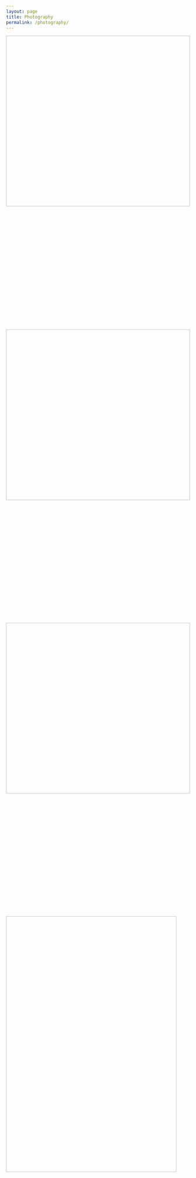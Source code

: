 ```yaml
---
layout: page
title: Photography
permalink: /photography/
---
```


<div class="container-fluid reveal load-hidden up my-14 px-lg-6">
    <div id="photoGrid" class="masonry">
     <div class="item">
    <a class="tile" href="/photos/full/img-1.jpg"
      ><div class="overlay"></div>
      <img
        class="lozad img-fluid gal-img-1"
        data-src="/photos/thumbs/img-1.jpg"
        width="700"
        height="467"
    /><img class="placeholder" src="data:image/svg+xml;charset=utf-8,%3Csvg xmlns%3D'http%3A%2F%2Fwww.w3.org%2F2000%2Fsvg' viewBox%3D'0 0 700 467'%2F%3E">
</a>
  </div>
  <div class="item">
    <a class="tile" href="/photos/full/img-2.jpg"
      ><div class="overlay"></div>
      <img
        class="lozad img-fluid gal-img-2"
        data-src="/photos/thumbs/img-2.jpg"
        width="700"
        height="467"
    /><img class="placeholder" src="data:image/svg+xml;charset=utf-8,%3Csvg xmlns%3D'http%3A%2F%2Fwww.w3.org%2F2000%2Fsvg' viewBox%3D'0 0 700 467'%2F%3E">
</a>
  </div>
  <div class="item">
    <a class="tile" href="/photos/full/img-3.jpg"
      ><div class="overlay"></div>
      <img
        class="lozad img-fluid gal-img-3"
        data-src="/photos/thumbs/img-3.jpg"
        width="700"
        height="467"
    /><img class="placeholder" src="data:image/svg+xml;charset=utf-8,%3Csvg xmlns%3D'http%3A%2F%2Fwww.w3.org%2F2000%2Fsvg' viewBox%3D'0 0 700 467'%2F%3E">
</a>
  </div>
  <div class="item">
    <a class="tile" href="/photos/full/img-4.jpg"
      ><div class="overlay"></div>
      <img
        class="lozad img-fluid gal-img-4"
        data-src="/photos/thumbs/img-4.jpg"
        width="467"
        height="700"
    /><img class="placeholder" src="data:image/svg+xml;charset=utf-8,%3Csvg xmlns%3D'http%3A%2F%2Fwww.w3.org%2F2000%2Fsvg' viewBox%3D'0 0 467 700'%2F%3E">
</a>
  </div>
  <div class="item">
    <a class="tile" href="/photos/full/img-5.jpg"
      ><div class="overlay"></div>
      <img
        class="lozad img-fluid gal-img-5"
        data-src="/photos/thumbs/img-5.jpg"
        width="700"
        height="467"
    /><img class="placeholder" src="data:image/svg+xml;charset=utf-8,%3Csvg xmlns%3D'http%3A%2F%2Fwww.w3.org%2F2000%2Fsvg' viewBox%3D'0 0 700 467'%2F%3E">
</a>
  </div>
  <div class="item">
    <a class="tile" href="/photos/full/img-6.jpg"
      ><div class="overlay"></div>
      <img
        class="lozad img-fluid gal-img-6"
        data-src="/photos/thumbs/img-6.jpg"
        width="700"
        height="467"
    /><img class="placeholder" src="data:image/svg+xml;charset=utf-8,%3Csvg xmlns%3D'http%3A%2F%2Fwww.w3.org%2F2000%2Fsvg' viewBox%3D'0 0 700 467'%2F%3E">
</a>
  </div>
  <div class="item">
    <a class="tile" href="/photos/full/img-7.jpg"
      ><div class="overlay"></div>
      <img
        class="lozad img-fluid gal-img-7"
        data-src="/photos/thumbs/img-7.jpg"
        width="467"
        height="700"
    /><img class="placeholder" src="data:image/svg+xml;charset=utf-8,%3Csvg xmlns%3D'http%3A%2F%2Fwww.w3.org%2F2000%2Fsvg' viewBox%3D'0 0 467 700'%2F%3E">
</a>
  </div>
  <div class="item">
    <a class="tile" href="/photos/full/img-8.jpg"
      ><div class="overlay"></div>
      <img
        class="lozad img-fluid gal-img-8"
        data-src="/photos/thumbs/img-8.jpg"
        width="700"
        height="467"
    /><img class="placeholder" src="data:image/svg+xml;charset=utf-8,%3Csvg xmlns%3D'http%3A%2F%2Fwww.w3.org%2F2000%2Fsvg' viewBox%3D'0 0 700 467'%2F%3E">
</a>
  </div>
  <div class="item">
    <a class="tile" href="/photos/full/img-9.jpg"
      ><div class="overlay"></div>
      <img
        class="lozad img-fluid gal-img-9"
        data-src="/photos/thumbs/img-9.jpg"
        width="700"
        height="467"
    /><img class="placeholder" src="data:image/svg+xml;charset=utf-8,%3Csvg xmlns%3D'http%3A%2F%2Fwww.w3.org%2F2000%2Fsvg' viewBox%3D'0 0 700 467'%2F%3E">
</a>
  </div>
  <div class="item">
    <a class="tile" href="/photos/full/img-10.jpg"
      ><div class="overlay"></div>
      <img
        class="lozad img-fluid gal-img-10"
        data-src="/photos/thumbs/img-10.jpg"
        width="700"
        height="467"
    /><img class="placeholder" src="data:image/svg+xml;charset=utf-8,%3Csvg xmlns%3D'http%3A%2F%2Fwww.w3.org%2F2000%2Fsvg' viewBox%3D'0 0 700 467'%2F%3E">
</a>
  </div>
  <div class="item">
    <a class="tile" href="/photos/full/img-11.jpg"
      ><div class="overlay"></div>
      <img
        class="lozad img-fluid gal-img-11"
        data-src="/photos/thumbs/img-11.jpg"
        width="467"
        height="700"
    /><img class="placeholder" src="data:image/svg+xml;charset=utf-8,%3Csvg xmlns%3D'http%3A%2F%2Fwww.w3.org%2F2000%2Fsvg' viewBox%3D'0 0 467 700'%2F%3E">
</a>
  </div>
  <div class="item">
    <a class="tile" href="/photos/full/img-12.jpg"
      ><div class="overlay"></div>
      <img
        class="lozad img-fluid gal-img-12"
        data-src="/photos/thumbs/img-12.jpg"
        width="700"
        height="467"
    /><img class="placeholder" src="data:image/svg+xml;charset=utf-8,%3Csvg xmlns%3D'http%3A%2F%2Fwww.w3.org%2F2000%2Fsvg' viewBox%3D'0 0 700 467'%2F%3E">
</a>
  </div>
  <div class="item">
    <a class="tile" href="/photos/full/img-13.jpg"
      ><div class="overlay"></div>
      <img
        class="lozad img-fluid gal-img-13"
        data-src="/photos/thumbs/img-13.jpg"
        width="700"
        height="467"
    /><img class="placeholder" src="data:image/svg+xml;charset=utf-8,%3Csvg xmlns%3D'http%3A%2F%2Fwww.w3.org%2F2000%2Fsvg' viewBox%3D'0 0 700 467'%2F%3E">
</a>
  </div>
  <div class="item">
    <a class="tile" href="/photos/full/img-14.jpg"
      ><div class="overlay"></div>
      <img
        class="lozad img-fluid gal-img-14"
        data-src="/photos/thumbs/img-14.jpg"
        width="700"
        height="467"
    /><img class="placeholder" src="data:image/svg+xml;charset=utf-8,%3Csvg xmlns%3D'http%3A%2F%2Fwww.w3.org%2F2000%2Fsvg' viewBox%3D'0 0 700 467'%2F%3E">
</a>
  </div>
  <div class="item">
    <a class="tile" href="/photos/full/img-15.jpg"
      ><div class="overlay"></div>
      <img
        class="lozad img-fluid gal-img-15"
        data-src="/photos/thumbs/img-15.jpg"
        width="700"
        height="467"
    /><img class="placeholder" src="data:image/svg+xml;charset=utf-8,%3Csvg xmlns%3D'http%3A%2F%2Fwww.w3.org%2F2000%2Fsvg' viewBox%3D'0 0 700 467'%2F%3E">
</a>
  </div>
  <div class="item">
    <a class="tile" href="/photos/full/img-16.jpg"
      ><div class="overlay"></div>
      <img
        class="lozad img-fluid gal-img-16"
        data-src="/photos/thumbs/img-16.jpg"
        width="467"
        height="700"
    /><img class="placeholder" src="data:image/svg+xml;charset=utf-8,%3Csvg xmlns%3D'http%3A%2F%2Fwww.w3.org%2F2000%2Fsvg' viewBox%3D'0 0 467 700'%2F%3E">
</a>
  </div>
  <div class="item">
    <a class="tile" href="/photos/full/img-17.jpg"
      ><div class="overlay"></div>
      <img
        class="lozad img-fluid gal-img-17"
        data-src="/photos/thumbs/img-17.jpg"
        width="467"
        height="700"
    /><img class="placeholder" src="data:image/svg+xml;charset=utf-8,%3Csvg xmlns%3D'http%3A%2F%2Fwww.w3.org%2F2000%2Fsvg' viewBox%3D'0 0 467 700'%2F%3E">
</a>
  </div>
  <div class="item">
    <a class="tile" href="/photos/full/img-18.jpg"
      ><div class="overlay"></div>
      <img
        class="lozad img-fluid gal-img-18"
        data-src="/photos/thumbs/img-18.jpg"
        width="700"
        height="467"
    /><img class="placeholder" src="data:image/svg+xml;charset=utf-8,%3Csvg xmlns%3D'http%3A%2F%2Fwww.w3.org%2F2000%2Fsvg' viewBox%3D'0 0 700 467'%2F%3E">
</a>
  </div>
  <div class="item">
    <a class="tile" href="/photos/full/img-19.jpg"
      ><div class="overlay"></div>
      <img
        class="lozad img-fluid gal-img-19"
        data-src="/photos/thumbs/img-19.jpg"
        width="700"
        height="467"
    /><img class="placeholder" src="data:image/svg+xml;charset=utf-8,%3Csvg xmlns%3D'http%3A%2F%2Fwww.w3.org%2F2000%2Fsvg' viewBox%3D'0 0 700 467'%2F%3E">
</a>
  </div>
  <div class="item">
    <a class="tile" href="/photos/full/img-20.jpg"
      ><div class="overlay"></div>
      <img
        class="lozad img-fluid gal-img-20"
        data-src="/photos/thumbs/img-20.jpg"
        width="700"
        height="467"
    /><img class="placeholder" src="data:image/svg+xml;charset=utf-8,%3Csvg xmlns%3D'http%3A%2F%2Fwww.w3.org%2F2000%2Fsvg' viewBox%3D'0 0 700 467'%2F%3E">
</a>
  </div>
  <div class="item">
    <a class="tile" href="/photos/full/img-21.jpg"
      ><div class="overlay"></div>
      <img
        class="lozad img-fluid gal-img-21"
        data-src="/photos/thumbs/img-21.jpg"
        width="700"
        height="467"
    /><img class="placeholder" src="data:image/svg+xml;charset=utf-8,%3Csvg xmlns%3D'http%3A%2F%2Fwww.w3.org%2F2000%2Fsvg' viewBox%3D'0 0 700 467'%2F%3E">
</a>
  </div>
  <div class="item">
    <a class="tile" href="/photos/full/img-22.jpg"
      ><div class="overlay"></div>
      <img
        class="lozad img-fluid gal-img-22"
        data-src="/photos/thumbs/img-22.jpg"
        width="700"
        height="467"
    /><img class="placeholder" src="data:image/svg+xml;charset=utf-8,%3Csvg xmlns%3D'http%3A%2F%2Fwww.w3.org%2F2000%2Fsvg' viewBox%3D'0 0 700 467'%2F%3E">
</a>
  </div>
  <div class="item">
    <a class="tile" href="/photos/full/img-23.jpg"
      ><div class="overlay"></div>
      <img
        class="lozad img-fluid gal-img-23"
        data-src="/photos/thumbs/img-23.jpg"
        width="467"
        height="700"
    /><img class="placeholder" src="data:image/svg+xml;charset=utf-8,%3Csvg xmlns%3D'http%3A%2F%2Fwww.w3.org%2F2000%2Fsvg' viewBox%3D'0 0 467 700'%2F%3E">
</a>
  </div>
  <div class="item">
    <a class="tile" href="/photos/full/img-24.jpg"
      ><div class="overlay"></div>
      <img
        class="lozad img-fluid gal-img-24"
        data-src="/photos/thumbs/img-24.jpg"
        width="700"
        height="467"
    /><img class="placeholder" src="data:image/svg+xml;charset=utf-8,%3Csvg xmlns%3D'http%3A%2F%2Fwww.w3.org%2F2000%2Fsvg' viewBox%3D'0 0 700 467'%2F%3E">
</a>
  </div>
  <div class="item">
    <a class="tile" href="/photos/full/img-25.jpg"
      ><div class="overlay"></div>
      <img
        class="lozad img-fluid gal-img-25"
        data-src="/photos/thumbs/img-25.jpg"
        width="467"
        height="700"
    /><img class="placeholder" src="data:image/svg+xml;charset=utf-8,%3Csvg xmlns%3D'http%3A%2F%2Fwww.w3.org%2F2000%2Fsvg' viewBox%3D'0 0 467 700'%2F%3E">
</a>
  </div>
  <div class="item">
    <a class="tile" href="/photos/full/img-26.jpg"
      ><div class="overlay"></div>
      <img
        class="lozad img-fluid gal-img-26"
        data-src="/photos/thumbs/img-26.jpg"
        width="700"
        height="467"
    /><img class="placeholder" src="data:image/svg+xml;charset=utf-8,%3Csvg xmlns%3D'http%3A%2F%2Fwww.w3.org%2F2000%2Fsvg' viewBox%3D'0 0 700 467'%2F%3E">
</a>
  </div>
  <div class="item">
    <a class="tile" href="/photos/full/img-27.jpg"
      ><div class="overlay"></div>
      <img
        class="lozad img-fluid gal-img-27"
        data-src="/photos/thumbs/img-27.jpg"
        width="700"
        height="467"
    /><img class="placeholder" src="data:image/svg+xml;charset=utf-8,%3Csvg xmlns%3D'http%3A%2F%2Fwww.w3.org%2F2000%2Fsvg' viewBox%3D'0 0 700 467'%2F%3E">
</a>
  </div>
  <div class="item">
    <a class="tile" href="/photos/full/img-28.jpg"
      ><div class="overlay"></div>
      <img
        class="lozad img-fluid gal-img-28"
        data-src="/photos/thumbs/img-28.jpg"
        width="700"
        height="467"
    /><img class="placeholder" src="data:image/svg+xml;charset=utf-8,%3Csvg xmlns%3D'http%3A%2F%2Fwww.w3.org%2F2000%2Fsvg' viewBox%3D'0 0 700 467'%2F%3E">
</a>
  </div>
  <div class="item">
    <a class="tile" href="/photos/full/img-29.jpg"
      ><div class="overlay"></div>
      <img
        class="lozad img-fluid gal-img-29"
        data-src="/photos/thumbs/img-29.jpg"
        width="700"
        height="467"
    /><img class="placeholder" src="data:image/svg+xml;charset=utf-8,%3Csvg xmlns%3D'http%3A%2F%2Fwww.w3.org%2F2000%2Fsvg' viewBox%3D'0 0 700 467'%2F%3E">
</a>
  </div>
  <div class="item">
    <a class="tile" href="/photos/full/img-30.jpg"
      ><div class="overlay"></div>
      <img
        class="lozad img-fluid gal-img-30"
        data-src="/photos/thumbs/img-30.jpg"
        width="467"
        height="700"
    /><img class="placeholder" src="data:image/svg+xml;charset=utf-8,%3Csvg xmlns%3D'http%3A%2F%2Fwww.w3.org%2F2000%2Fsvg' viewBox%3D'0 0 467 700'%2F%3E">
</a>
  </div>
  <div class="item">
    <a class="tile" href="/photos/full/img-31.jpg"
      ><div class="overlay"></div>
      <img
        class="lozad img-fluid gal-img-31"
        data-src="/photos/thumbs/img-31.jpg"
        width="700"
        height="467"
    /><img class="placeholder" src="data:image/svg+xml;charset=utf-8,%3Csvg xmlns%3D'http%3A%2F%2Fwww.w3.org%2F2000%2Fsvg' viewBox%3D'0 0 700 467'%2F%3E">
</a>
  </div>
  <div class="item">
    <a class="tile" href="/photos/full/img-32.jpg"
      ><div class="overlay"></div>
      <img
        class="lozad img-fluid gal-img-32"
        data-src="/photos/thumbs/img-32.jpg"
        width="700"
        height="467"
    /><img class="placeholder" src="data:image/svg+xml;charset=utf-8,%3Csvg xmlns%3D'http%3A%2F%2Fwww.w3.org%2F2000%2Fsvg' viewBox%3D'0 0 700 467'%2F%3E">
</a>
  </div>
  <div class="item">
    <a class="tile" href="/photos/full/img-33.jpg"
      ><div class="overlay"></div>
      <img
        class="lozad img-fluid gal-img-33"
        data-src="/photos/thumbs/img-33.jpg"
        width="700"
        height="467"
    /><img class="placeholder" src="data:image/svg+xml;charset=utf-8,%3Csvg xmlns%3D'http%3A%2F%2Fwww.w3.org%2F2000%2Fsvg' viewBox%3D'0 0 700 467'%2F%3E">
</a>
  </div>
  <div class="item">
    <a class="tile" href="/photos/full/img-34.jpg"
      ><div class="overlay"></div>
      <img
        class="lozad img-fluid gal-img-34"
        data-src="/photos/thumbs/img-34.jpg"
        width="700"
        height="467"
    /><img class="placeholder" src="data:image/svg+xml;charset=utf-8,%3Csvg xmlns%3D'http%3A%2F%2Fwww.w3.org%2F2000%2Fsvg' viewBox%3D'0 0 700 467'%2F%3E">
</a>
  </div>
  <div class="item">
    <a class="tile" href="/photos/full/img-35.jpg"
      ><div class="overlay"></div>
      <img
        class="lozad img-fluid gal-img-35"
        data-src="/photos/thumbs/img-35.jpg"
        width="700"
        height="467"
    /><img class="placeholder" src="data:image/svg+xml;charset=utf-8,%3Csvg xmlns%3D'http%3A%2F%2Fwww.w3.org%2F2000%2Fsvg' viewBox%3D'0 0 700 467'%2F%3E">
</a>
  </div>
  <div class="item">
    <a class="tile" href="/photos/full/img-36.jpg"
      ><div class="overlay"></div>
      <img
        class="lozad img-fluid gal-img-36"
        data-src="/photos/thumbs/img-36.jpg"
        width="467"
        height="700"
    /><img class="placeholder" src="data:image/svg+xml;charset=utf-8,%3Csvg xmlns%3D'http%3A%2F%2Fwww.w3.org%2F2000%2Fsvg' viewBox%3D'0 0 467 700'%2F%3E">
</a>
  </div>
  <div class="item">
    <a class="tile" href="/photos/full/img-37.jpg"
      ><div class="overlay"></div>
      <img
        class="lozad img-fluid gal-img-37"
        data-src="/photos/thumbs/img-37.jpg"
        width="467"
        height="700"
    /><img class="placeholder" src="data:image/svg+xml;charset=utf-8,%3Csvg xmlns%3D'http%3A%2F%2Fwww.w3.org%2F2000%2Fsvg' viewBox%3D'0 0 467 700'%2F%3E">
</a>
  </div>
  <div class="item">
    <a class="tile" href="/photos/full/img-38.jpg"
      ><div class="overlay"></div>
      <img
        class="lozad img-fluid gal-img-38"
        data-src="/photos/thumbs/img-38.jpg"
        width="700"
        height="467"
    /><img class="placeholder" src="data:image/svg+xml;charset=utf-8,%3Csvg xmlns%3D'http%3A%2F%2Fwww.w3.org%2F2000%2Fsvg' viewBox%3D'0 0 700 467'%2F%3E">
</a>
  </div>
  <div class="item">
    <a class="tile" href="/photos/full/img-39.jpg"
      ><div class="overlay"></div>
      <img
        class="lozad img-fluid gal-img-39"
        data-src="/photos/thumbs/img-39.jpg"
        width="700"
        height="467"
    /><img class="placeholder" src="data:image/svg+xml;charset=utf-8,%3Csvg xmlns%3D'http%3A%2F%2Fwww.w3.org%2F2000%2Fsvg' viewBox%3D'0 0 700 467'%2F%3E">
</a>
  </div>
  <div class="item">
    <a class="tile" href="/photos/full/img-40.jpg"
      ><div class="overlay"></div>
      <img
        class="lozad img-fluid gal-img-40"
        data-src="/photos/thumbs/img-40.jpg"
        width="467"
        height="700"
    /><img class="placeholder" src="data:image/svg+xml;charset=utf-8,%3Csvg xmlns%3D'http%3A%2F%2Fwww.w3.org%2F2000%2Fsvg' viewBox%3D'0 0 467 700'%2F%3E">
</a>
  </div>
  <div class="item">
    <a class="tile" href="/photos/full/img-41.jpg"
      ><div class="overlay"></div>
      <img
        class="lozad img-fluid gal-img-41"
        data-src="/photos/thumbs/img-41.jpg"
        width="700"
        height="467"
    /><img class="placeholder" src="data:image/svg+xml;charset=utf-8,%3Csvg xmlns%3D'http%3A%2F%2Fwww.w3.org%2F2000%2Fsvg' viewBox%3D'0 0 700 467'%2F%3E">
</a>
  </div>
  <div class="item">
    <a class="tile" href="/photos/full/img-42.jpg"
      ><div class="overlay"></div>
      <img
        class="lozad img-fluid gal-img-42"
        data-src="/photos/thumbs/img-42.jpg"
        width="700"
        height="467"
    /><img class="placeholder" src="data:image/svg+xml;charset=utf-8,%3Csvg xmlns%3D'http%3A%2F%2Fwww.w3.org%2F2000%2Fsvg' viewBox%3D'0 0 700 467'%2F%3E">
</a>
  </div>
  <div class="item">
    <a class="tile" href="/photos/full/img-43.jpg"
      ><div class="overlay"></div>
      <img
        class="lozad img-fluid gal-img-43"
        data-src="/photos/thumbs/img-43.jpg"
        width="467"
        height="700"
    /><img class="placeholder" src="data:image/svg+xml;charset=utf-8,%3Csvg xmlns%3D'http%3A%2F%2Fwww.w3.org%2F2000%2Fsvg' viewBox%3D'0 0 467 700'%2F%3E">
</a>
  </div>
  <div class="item">
    <a class="tile" href="/photos/full/img-44.jpg"
      ><div class="overlay"></div>
      <img
        class="lozad img-fluid gal-img-44"
        data-src="/photos/thumbs/img-44.jpg"
        width="700"
        height="467"
    /><img class="placeholder" src="data:image/svg+xml;charset=utf-8,%3Csvg xmlns%3D'http%3A%2F%2Fwww.w3.org%2F2000%2Fsvg' viewBox%3D'0 0 700 467'%2F%3E">
</a>
  </div>
  <div class="item">
    <a class="tile" href="/photos/full/img-45.jpg"
      ><div class="overlay"></div>
      <img
        class="lozad img-fluid gal-img-45"
        data-src="/photos/thumbs/img-45.jpg"
        width="700"
        height="467"
    /><img class="placeholder" src="data:image/svg+xml;charset=utf-8,%3Csvg xmlns%3D'http%3A%2F%2Fwww.w3.org%2F2000%2Fsvg' viewBox%3D'0 0 700 467'%2F%3E">
</a>
  </div>
  <div class="item">
    <a class="tile" href="/photos/full/img-46.jpg"
      ><div class="overlay"></div>
      <img
        class="lozad img-fluid gal-img-46"
        data-src="/photos/thumbs/img-46.jpg"
        width="700"
        height="467"
    /><img class="placeholder" src="data:image/svg+xml;charset=utf-8,%3Csvg xmlns%3D'http%3A%2F%2Fwww.w3.org%2F2000%2Fsvg' viewBox%3D'0 0 700 467'%2F%3E">
</a>
  </div>
  <div class="item">
    <a class="tile" href="/photos/full/img-47.jpg"
      ><div class="overlay"></div>
      <img
        class="lozad img-fluid gal-img-47"
        data-src="/photos/thumbs/img-47.jpg"
        width="700"
        height="467"
    /><img class="placeholder" src="data:image/svg+xml;charset=utf-8,%3Csvg xmlns%3D'http%3A%2F%2Fwww.w3.org%2F2000%2Fsvg' viewBox%3D'0 0 700 467'%2F%3E">
</a>
  </div>
  <div class="item">
    <a class="tile" href="/photos/full/img-48.jpg"
      ><div class="overlay"></div>
      <img
        class="lozad img-fluid gal-img-48"
        data-src="/photos/thumbs/img-48.jpg"
        width="700"
        height="467"
    /><img class="placeholder" src="data:image/svg+xml;charset=utf-8,%3Csvg xmlns%3D'http%3A%2F%2Fwww.w3.org%2F2000%2Fsvg' viewBox%3D'0 0 700 467'%2F%3E">
</a>
  </div>
  <div class="item">
    <a class="tile" href="/photos/full/img-49.jpg"
      ><div class="overlay"></div>
      <img
        class="lozad img-fluid gal-img-49"
        data-src="/photos/thumbs/img-49.jpg"
        width="700"
        height="467"
    /><img class="placeholder" src="data:image/svg+xml;charset=utf-8,%3Csvg xmlns%3D'http%3A%2F%2Fwww.w3.org%2F2000%2Fsvg' viewBox%3D'0 0 700 467'%2F%3E">
</a>
  </div>
  <div class="item">
    <a class="tile" href="/photos/full/img-50.jpg"
      ><div class="overlay"></div>
      <img
        class="lozad img-fluid gal-img-50"
        data-src="/photos/thumbs/img-50.jpg"
        width="467"
        height="700"
    /><img class="placeholder" src="data:image/svg+xml;charset=utf-8,%3Csvg xmlns%3D'http%3A%2F%2Fwww.w3.org%2F2000%2Fsvg' viewBox%3D'0 0 467 700'%2F%3E">
</a>
  </div>
  <div class="item">
    <a class="tile" href="/photos/full/img-51.jpg"
      ><div class="overlay"></div>
      <img
        class="lozad img-fluid gal-img-51"
        data-src="/photos/thumbs/img-51.jpg"
        width="700"
        height="467"
    /><img class="placeholder" src="data:image/svg+xml;charset=utf-8,%3Csvg xmlns%3D'http%3A%2F%2Fwww.w3.org%2F2000%2Fsvg' viewBox%3D'0 0 700 467'%2F%3E">
</a>
  </div>
  <div class="item">
    <a class="tile" href="/photos/full/img-52.jpg"
      ><div class="overlay"></div>
      <img
        class="lozad img-fluid gal-img-52"
        data-src="/photos/thumbs/img-52.jpg"
        width="700"
        height="467"
    /><img class="placeholder" src="data:image/svg+xml;charset=utf-8,%3Csvg xmlns%3D'http%3A%2F%2Fwww.w3.org%2F2000%2Fsvg' viewBox%3D'0 0 700 467'%2F%3E">
</a>
  </div>
  <div class="item">
    <a class="tile" href="/photos/full/img-53.jpg"
      ><div class="overlay"></div>
      <img
        class="lozad img-fluid gal-img-53"
        data-src="/photos/thumbs/img-53.jpg"
        width="700"
        height="467"
    /><img class="placeholder" src="data:image/svg+xml;charset=utf-8,%3Csvg xmlns%3D'http%3A%2F%2Fwww.w3.org%2F2000%2Fsvg' viewBox%3D'0 0 700 467'%2F%3E">
</a>
  </div>
  <div class="item">
    <a class="tile" href="/photos/full/img-54.jpg"
      ><div class="overlay"></div>
      <img
        class="lozad img-fluid gal-img-54"
        data-src="/photos/thumbs/img-54.jpg"
        width="700"
        height="467"
    /><img class="placeholder" src="data:image/svg+xml;charset=utf-8,%3Csvg xmlns%3D'http%3A%2F%2Fwww.w3.org%2F2000%2Fsvg' viewBox%3D'0 0 700 467'%2F%3E">
</a>
  </div>
  <div class="item">
    <a class="tile" href="/photos/full/img-55.jpg"
      ><div class="overlay"></div>
      <img
        class="lozad img-fluid gal-img-55"
        data-src="/photos/thumbs/img-55.jpg"
        width="700"
        height="467"
    /><img class="placeholder" src="data:image/svg+xml;charset=utf-8,%3Csvg xmlns%3D'http%3A%2F%2Fwww.w3.org%2F2000%2Fsvg' viewBox%3D'0 0 700 467'%2F%3E">
</a>
  </div>
  <div class="item">
    <a class="tile" href="/photos/full/img-56.jpg"
      ><div class="overlay"></div>
      <img
        class="lozad img-fluid gal-img-56"
        data-src="/photos/thumbs/img-56.jpg"
        width="700"
        height="467"
    /><img class="placeholder" src="data:image/svg+xml;charset=utf-8,%3Csvg xmlns%3D'http%3A%2F%2Fwww.w3.org%2F2000%2Fsvg' viewBox%3D'0 0 700 467'%2F%3E">
</a>
  </div>
  <div class="item">
    <a class="tile" href="/photos/full/img-57.jpg"
      ><div class="overlay"></div>
      <img
        class="lozad img-fluid gal-img-57"
        data-src="/photos/thumbs/img-57.jpg"
        width="700"
        height="467"
    /><img class="placeholder" src="data:image/svg+xml;charset=utf-8,%3Csvg xmlns%3D'http%3A%2F%2Fwww.w3.org%2F2000%2Fsvg' viewBox%3D'0 0 700 467'%2F%3E">
</a>
  </div>
  <div class="item">
    <a class="tile" href="/photos/full/img-58.jpg"
      ><div class="overlay"></div>
      <img
        class="lozad img-fluid gal-img-58"
        data-src="/photos/thumbs/img-58.jpg"
        width="467"
        height="700"
    /><img class="placeholder" src="data:image/svg+xml;charset=utf-8,%3Csvg xmlns%3D'http%3A%2F%2Fwww.w3.org%2F2000%2Fsvg' viewBox%3D'0 0 467 700'%2F%3E">
</a>
  </div>
  <div class="item">
    <a class="tile" href="/photos/full/img-59.jpg"
      ><div class="overlay"></div>
      <img
        class="lozad img-fluid gal-img-59"
        data-src="/photos/thumbs/img-59.jpg"
        width="700"
        height="467"
    /><img class="placeholder" src="data:image/svg+xml;charset=utf-8,%3Csvg xmlns%3D'http%3A%2F%2Fwww.w3.org%2F2000%2Fsvg' viewBox%3D'0 0 700 467'%2F%3E">
</a>
  </div>
  <div class="item">
    <a class="tile" href="/photos/full/img-60.jpg"
      ><div class="overlay"></div>
      <img
        class="lozad img-fluid gal-img-60"
        data-src="/photos/thumbs/img-60.jpg"
        width="700"
        height="467"
    /><img class="placeholder" src="data:image/svg+xml;charset=utf-8,%3Csvg xmlns%3D'http%3A%2F%2Fwww.w3.org%2F2000%2Fsvg' viewBox%3D'0 0 700 467'%2F%3E">
</a>
  </div>
    </div>
</div>

